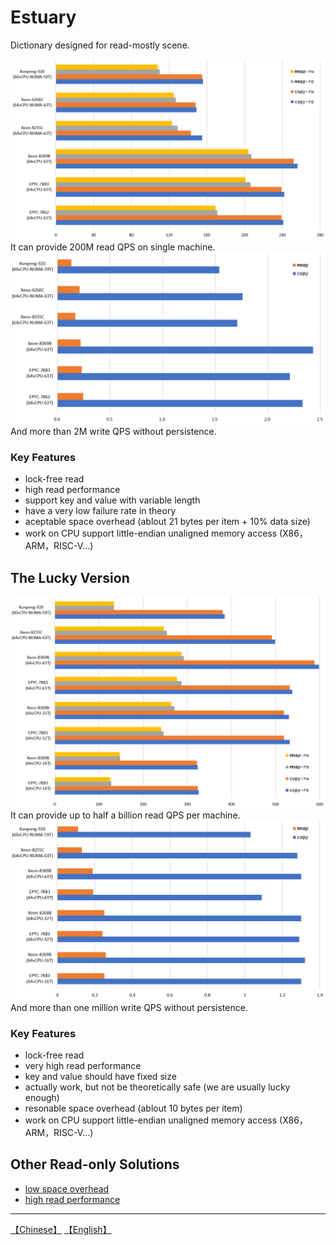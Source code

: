 # Estuary
Dictionary designed for read-mostly scene.

![](images/estuary-read.png)
It can provide 200M read QPS on single machine.
![](images/estuary-write.png)
And more than 2M write QPS without persistence.

### Key Features
* lock-free read
* high read performance
* support key and value with variable length
* have a very low failure rate in theory
* aceptable space overhead (ablout 21 bytes per item + 10% data size)
* work on CPU support little-endian unaligned memory access (X86，ARM，RISC-V...)


## The Lucky Version

![](images/lucky-read.png)
It can provide up to half a billion read QPS per machine.
![](images/lucky-write.png)
And more than one million write QPS without persistence.

### Key Features
* lock-free read
* very high read performance
* key and value should have fixed size
* actually work, but not be theoretically safe (we are usually lucky enough)
* resonable space overhead (ablout 10 bytes per item)
* work on CPU support little-endian unaligned memory access (X86，ARM，RISC-V...)


## Other Read-only Solutions
* [low space overhead](https://github.com/PeterRK/fastCHD)
* [high read performance](https://github.com/PeterRK/SSHT)

---
[【Chinese】](README-CN.md) [【English】](README.md)
